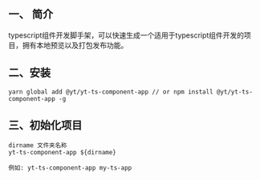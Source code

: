 ## 一、 简介
typescript组件开发脚手架，可以快速生成一个适用于typescript组件开发的项目，拥有本地预览以及打包发布功能。

## 二、安装
```
yarn global add @yt/yt-ts-component-app // or npm install @yt/yt-ts-component-app -g
```

## 三、初始化项目
```
dirname 文件夹名称
yt-ts-component-app ${dirname}

例如: yt-ts-component-app my-ts-app
```